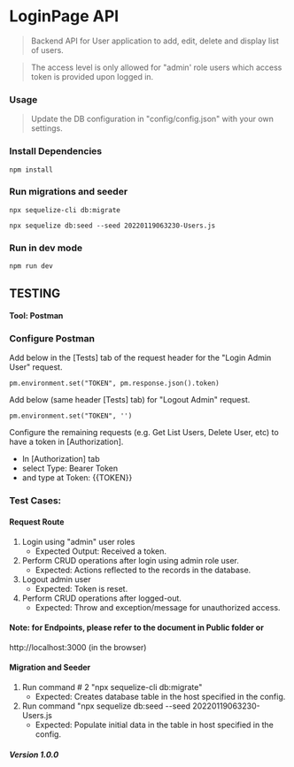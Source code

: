 # LoginPage API

> Backend API for User application to add, edit, delete and display list of
> users.

> The access level is only allowed for "admin' role users which access token is
> provided upon logged in.

### Usage

> Update the DB configuration in "config/config.json" with your own settings.

### Install Dependencies

```
npm install
```

### Run migrations and seeder

```
npx sequelize-cli db:migrate
```

```
npx sequelize db:seed --seed 20220119063230-Users.js
```

### Run in dev mode

```
npm run dev
```

## TESTING

#### Tool: Postman

### Configure Postman

Add below in the [Tests] tab of the request header for the "Login Admin User"
request.

```
pm.environment.set("TOKEN", pm.response.json().token)
```

Add below (same header [Tests] tab) for "Logout Admin" request.

```
pm.environment.set("TOKEN", '')
```

Configure the remaining requests (e.g. Get List Users, Delete User, etc) to have
a token in [Authorization].

- In [Authorization] tab
- select Type: Bearer Token
- and type at Token: {{TOKEN}}

### Test Cases:

#### Request Route

1. Login using "admin" user roles
   - Expected Output: Received a token.
2. Perform CRUD operations after login using admin role user.
   - Expected: Actions reflected to the records in the database.
3. Logout admin user
   - Expected: Token is reset.
4. Perform CRUD operations after logged-out.
   - Expected: Throw and exception/message for unauthorized access.

#### Note: for Endpoints, please refer to the document in Public folder or

http://localhost:3000 (in the browser)

#### Migration and Seeder

1. Run command # 2 "npx sequelize-cli db:migrate"
   - Expected: Creates database table in the host specified in the config.
2. Run command "npx sequelize db:seed --seed 20220119063230-Users.js
   - Expected: Populate initial data in the table in host specified in the
     config.

##### Version 1.0.0
